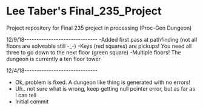 # Lee Taber's Final_235_Project
Project repository for Final 235 project in processing (Proc-Gen Dungeon)

12/9/18------------------------------
-Added first pass at pathfinding (not all floors are solveable still -_-)
-Keys (red squares) are pickups! You need all three to go down to the next floor (green square)
-Multiple floors! The dungeon is currently a ten floor tower

12/4/18------------------------------
- Ok, problem is fixed. A dungeon like thing is generated with no errors!
- Uh.. not sure what is wrong, keep getting null pointer error, but as far as I can tell
- Initial commit
